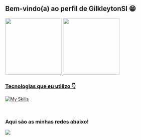 ## Bem-vindo(a) ao perfil de GilkleytonSI 😁

 <div>
   <a href="https://github.com/GilkleytonSI">
   <img height="180em" src="https://github-readme-stats.vercel.app/api?username=GilkleytonSI&show_icons=true&theme=tokyonight&include_all_commits=true&count_private=true"/>
   <img height="180em" src="https://github-readme-stats.vercel.app/api/top-langs/?username=GilkleytonSI&layout=compact&langs_count=6&theme=tokyonight"/>

</div>
<h3 align="left">Tecnologias que eu utilizo 👇</h3>

 [![My Skills](https://skillicons.dev/icons?i=html,css,js,tailwind,typescript,bootstrap,react,jquery,nodejs,php,mysql,vscode,git)](https://skillicons.dev)

 
 <br>
 
  ### Aqui são as minhas redes abaixo!
 
<div> 
 <a href="https://www.linkedin.com/in/gilkleyton-rodrigues/" target="_blank"><img src="https://img.shields.io/badge/-LinkedIn-%230077B5?style=for-the-badge&logo=linkedin&logoColor=white" target="_blank"></a>
</div>
